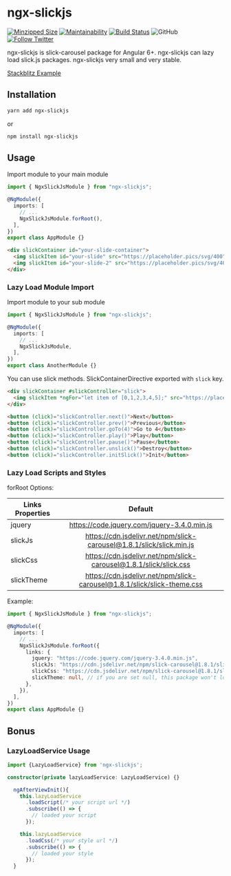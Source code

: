 # ngx-slickjs

[![Minzipped Size](https://badgen.net/bundlephobia/minzip/ngx-slickjs)](https://bundlephobia.com/result?p=ngx-slickjs@1.0.3)
[![Maintainability](https://api.codeclimate.com/v1/badges/822ebfba446c893a385a/maintainability)](https://codeclimate.com/github/mehmet-erim/ngx-slickjs/maintainability)
[![Build Status](https://travis-ci.org/mehmet-erim/ngx-slickjs.svg?branch=master)](https://travis-ci.org/mehmet-erim/ngx-slickjs)
![GitHub](https://img.shields.io/github/license/mehmet-erim/ngx-slickjs.svg)
[![Follow Twitter](https://img.shields.io/twitter/follow/mehmterim.svg?label=Follow)](https://twitter.com/mehmterim)

<!-- [Codecov](https://img.shields.io/codecov/c/gh/mehmet-erim/ngx-slickjs.svg) -->

ngx-slickjs is slick-carousel package for Angular 6+. ngx-slickjs can lazy load slick.js packages. ngx-slickjs very small and very stable.

[Stackblitz Example](https://twitter.com/mehmterim)

## Installation

```bash
yarn add ngx-slickjs
```

or

```bash
npm install ngx-slickjs
```

## Usage

Import module to your main module

```typescript
import { NgxSlickJsModule } from "ngx-slickjs";

@NgModule({
  imports: [
    // ...
    NgxSlickJsModule.forRoot(),
  ],
})
export class AppModule {}
```

```html
<div slickContainer id="your-slide-container">
  <img slickItem id="your-slide" src="https://placeholder.pics/svg/400" />
  <img slickItem id="your-slide-2" src="https://placeholder.pics/svg/400" />
</div>
```

### Lazy Load Module Import

Import module to your sub module

```typescript
import { NgxSlickJsModule } from "ngx-slickjs";

@NgModule({
  imports: [
    // ...
    NgxSlickJsModule,
  ],
})
export class AnotherModule {}
```

You can use slick methods. SlickContainerDirective exported with `slick` key.

```html
<div slickContainer #slickController="slick">
  <img slickItem *ngFor="let item of [0,1,2,3,4,5];" src="https://placeholder.pics/svg/400" />
</div>

<button (click)="slickController.next()">Next</button>
<button (click)="slickController.prev()">Previous</button>
<button (click)="slickController.goTo(4)">Go to 4</button>
<button (click)="slickController.play()">Play</button>
<button (click)="slickController.pause()">Pause</button>
<button (click)="slickController.unslick()">Destroy</button>
<button (click)="slickController.initSlick()">Init</button>
```

### Lazy Load Scripts and Styles

forRoot Options:

| Links Properties |                                 Default                                 |
| ---------------- | :---------------------------------------------------------------------: |
| jquery           |               https://code.jquery.com/jquery-3.4.0.min.js               |
| slickJs          |  https://cdn.jsdelivr.net/npm/slick-carousel@1.8.1/slick/slick.min.js   |
| slickCss         |    https://cdn.jsdelivr.net/npm/slick-carousel@1.8.1/slick/slick.css    |
| slickTheme       | https://cdn.jsdelivr.net/npm/slick-carousel@1.8.1/slick/slick-theme.css |

Example:

```typescript
import { NgxSlickJsModule } from "ngx-slickjs";

@NgModule({
  imports: [
    // ...
    NgxSlickJsModule.forRoot({
      links: {
        jquery: "https://code.jquery.com/jquery-3.4.0.min.js",
        slickJs: "https://cdn.jsdelivr.net/npm/slick-carousel@1.8.1/slick/slick.min.js",
        slickCss: "https://cdn.jsdelivr.net/npm/slick-carousel@1.8.1/slick/slick.css",
        slickTheme: null, // if you are set null, this package won't load
      },
    }),
  ],
})
export class AppModule {}
```

## Bonus

### LazyLoadService Usage

```typescript
import {LazyLoadService} from 'ngx-slickjs';

constructor(private lazyLoadService: LazyLoadService) {}

  ngAfterViewInit(){
    this.lazyLoadService
      .loadScript(/* your script url */)
      .subscribe(() => {
        // loaded your script
      });

    this.lazyLoadService
      .loadCss(/* your style url */)
      .subscribe(() => {
        // loaded your style
      });
  }
```
